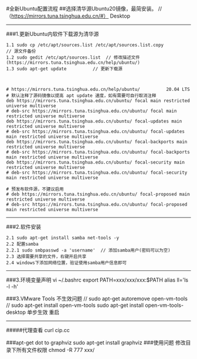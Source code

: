 #全新Ubuntu配置流程
##选择清华源Ubuntu20镜像，最简安装。 //（https://mirrors.tuna.tsinghua.edu.cn/#） Desktop

***

###1.更新Ubuntu内软件下载源为清华源

    1.1 sudo cp /etc/apt/sources.list /etc/apt/sources.list.copy            // 源文件备份
    1.2 sudo gedit /etc/apt/sources.list  // 修改描述文件(https://mirrors.tuna.tsinghua.edu.cn/help/ubuntu/)
    1.3 sudo apt-get update          // 更新下载源



    # https://mirrors.tuna.tsinghua.edu.cn/help/ubuntu/          20.04 LTS 
    # 默认注释了源码镜像以提高 apt update 速度，如有需要可自行取消注释
    deb https://mirrors.tuna.tsinghua.edu.cn/ubuntu/ focal main restricted universe multiverse
    # deb-src https://mirrors.tuna.tsinghua.edu.cn/ubuntu/ focal main restricted universe multiverse
    deb https://mirrors.tuna.tsinghua.edu.cn/ubuntu/ focal-updates main restricted universe multiverse
    # deb-src https://mirrors.tuna.tsinghua.edu.cn/ubuntu/ focal-updates main restricted universe multiverse
    deb https://mirrors.tuna.tsinghua.edu.cn/ubuntu/ focal-backports main restricted universe multiverse
    # deb-src https://mirrors.tuna.tsinghua.edu.cn/ubuntu/ focal-backports main restricted universe multiverse
    deb https://mirrors.tuna.tsinghua.edu.cn/ubuntu/ focal-security main restricted universe multiverse
    # deb-src https://mirrors.tuna.tsinghua.edu.cn/ubuntu/ focal-security main restricted universe multiverse
    
    # 预发布软件源，不建议启用
    # deb https://mirrors.tuna.tsinghua.edu.cn/ubuntu/ focal-proposed main restricted universe multiverse
    # deb-src https://mirrors.tuna.tsinghua.edu.cn/ubuntu/ focal-proposed main restricted universe multiverse

***

###2.软件安装

    2.1 sudo apt-get install samba net-tools -y
    2.2 配置samba 
    2.2.1 sudo smbpasswd -a 'username'  // 添加samba用户(密码可以为空)
    2.3 选择需要共享的文件，右键开启共享
    2.4 windows下添加网络位置，验证使用samba用户信息即可

***

###3.环境变量声明
    vi ~/.bashrc
    export PATH=xxx/xxx/xxx:$PATH
    alias ll='ls -l -h'
	
###3.VMware Tools 不生效问题
	// sudo apt-get autoremove open-vm-tools
	// sudo apt-get install open-vm-tools
	sudo apt-get install open-vm-tools-desktop 单步生效
	重启

___
#####代理查看
	curl cip.cc
	
###apt-get
	dot to graphviz
	sudo apt-get install graphviz
###使用问题
	修改目录下所有文件权限
	chmod -R 777 xxx/